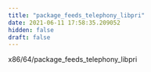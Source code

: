 ```yaml
---
title: "package_feeds_telephony_libpri"
date: 2021-06-11 17:58:35.209052
hidden: false
draft: false
---
```


x86/64/package_feeds_telephony_libpri

